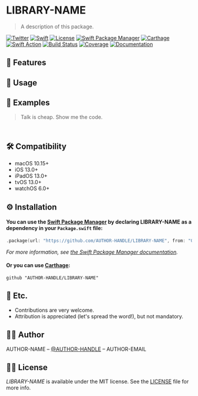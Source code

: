 # LIBRARY-NAME
> A description of this package.

[![Twitter](https://img.shields.io/badge/contact-%40AUTHOR-HANDLE-blue)](http://twitter.com/AUTHOR-HANDLE)
[![Swift](https://img.shields.io/badge/swift-5-orange)](https://swift.org)
[![License](https://img.shields.io/github/license/AUTHOR-HANDLE/LIBRARY-NAME)](LICENSE)
[![Swift Package Manager](https://img.shields.io/badge/Swift%20Package%20Manager-compatible-4BC51D.svg?style=flat)](https://swift.org/package-manager)
[![Carthage](https://img.shields.io/badge/Carthage-compatible-4BC51D.svg?style=flat)](https://github.com/Carthage/Carthage)
[![Swift Action](https://github.com/AUTHOR-HANDLE/LIBRARY-NAME/workflows/Swift/badge.svg)](https://github.com/AUTHOR-HANDLE/LIBRARY-NAME/actions)
[![Build Status](https://travis-ci.com/AUTHOR-HANDLE/LIBRARY-NAME.svg?branch=master)](https://travis-ci.com/AUTHOR-HANDLE/LIBRARY-NAME)
[![Coverage](https://codecov.io/gh/AUTHOR-HANDLE/LIBRARY-NAME/branch/master/graph/badge.svg)](https://codecov.io/gh/AUTHOR-HANDLE/LIBRARY-NAME)
[![Documentation](docs/badge.svg)](https://AUTHOR-HANDLE.github.io/LIBRARY-NAME)

## 🌟 Features



## 🐒 Usage



## 👀 Examples

> Talk is cheap. Show me the code.

```swift



```

## 🛠 Compatibility

- macOS 10.15+
- iOS 13.0+
- iPadOS 13.0+
- tvOS 13.0+
- watchOS 6.0+

## ⚙️ Installation

#### You can use the [Swift Package Manager](https://github.com/apple/swift-package-manager) by declaring LIBRARY-NAME as a dependency in your `Package.swift` file:

```swift
.package(url: "https://github.com/AUTHOR-HANDLE/LIBRARY-NAME", from: "0.1.0")
```

*For more information, see [the Swift Package Manager documentation](https://github.com/apple/swift-package-manager/tree/master/Documentation).*

#### Or you can use [Carthage](https://github.com/Carthage/Carthage):

```ogdl
github "AUTHOR-HANDLE/LIBRARY-NAME"
```

## 🍻 Etc.

- Contributions are very welcome.
- Attribution is appreciated (let's spread the word!), but not mandatory.

## 👨‍💻 Author

AUTHOR-NAME – [@AUTHOR-HANDLE](https://twitter.com/AUTHOR-HANDLE) – AUTHOR-EMAIL

## 👮‍♂️ License

*LIBRARY-NAME* is available under the MIT license. See the [LICENSE](LICENSE) file for more info.
